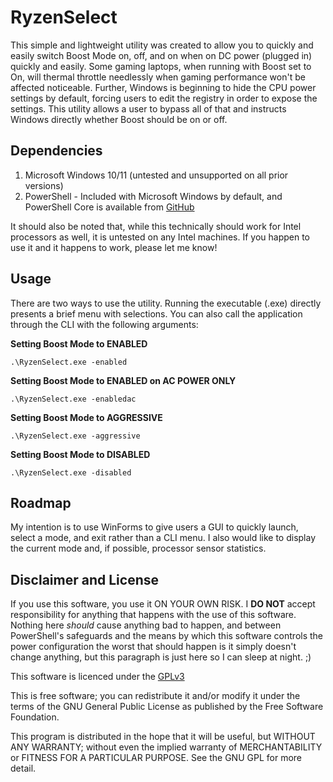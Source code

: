 # RyzenSelect
This simple and lightweight utility was created to allow you to quickly and easily switch Boost Mode on, off, and on when on DC power (plugged in) quickly and easily. Some gaming laptops, when running with Boost set to On, will thermal throttle needlessly when gaming performance won't be affected noticeable. Further, Windows is beginning to hide the CPU power settings by default, forcing users to edit the registry in order to expose the settings. This utility allows a user to bypass all of that and instructs Windows directly whether Boost should be on or off.

## Dependencies
1) Microsoft Windows 10/11 (untested and unsupported on all prior versions)
2) PowerShell - Included with Microsoft Windows by default, and PowerShell Core is available from [GitHub](https://github.com/PowerShell/PowerShell)

It should also be noted that, while this technically should work for Intel processors as well, it is untested on any Intel machines. If you happen to use it and it happens to work, please let me know!

## Usage

There are two ways to use the utility. Running the executable (.exe) directly presents a brief menu with selections. You can also call the application through the CLI with the following arguments:

**Setting Boost Mode to ENABLED**
```
.\RyzenSelect.exe -enabled
```

**Setting Boost Mode to ENABLED on AC POWER ONLY**
```
.\RyzenSelect.exe -enabledac
```
**Setting Boost Mode to AGGRESSIVE**
```
.\RyzenSelect.exe -aggressive
```
**Setting Boost Mode to DISABLED**
```
.\RyzenSelect.exe -disabled
```

## Roadmap
My intention is to use WinForms to give users a GUI to quickly launch, select a mode, and exit rather than a CLI menu. I also would like to display the current mode and, if possible, processor sensor statistics.

## Disclaimer and License
If you use this software, you use it ON YOUR OWN RISK. I **DO NOT** accept responsibility for anything that happens with the use of this software. Nothing here *should* cause anything bad to happen, and between PowerShell's safeguards and the means by which this software controls the power configuration the worst that should happen is it simply doesn't change anything, but this paragraph is just here so I can sleep at night. ;)

This software is licenced under the  [GPLv3](https://www.gnu.org/licenses/gpl-3.0.html)

This is free software; you can redistribute it and/or modify it under the terms of the GNU General Public License as published by the Free Software Foundation.

This program is distributed in the hope that it will be useful, but WITHOUT ANY WARRANTY; without even the implied warranty of MERCHANTABILITY or FITNESS FOR A PARTICULAR PURPOSE. See the GNU GPL for more detail.